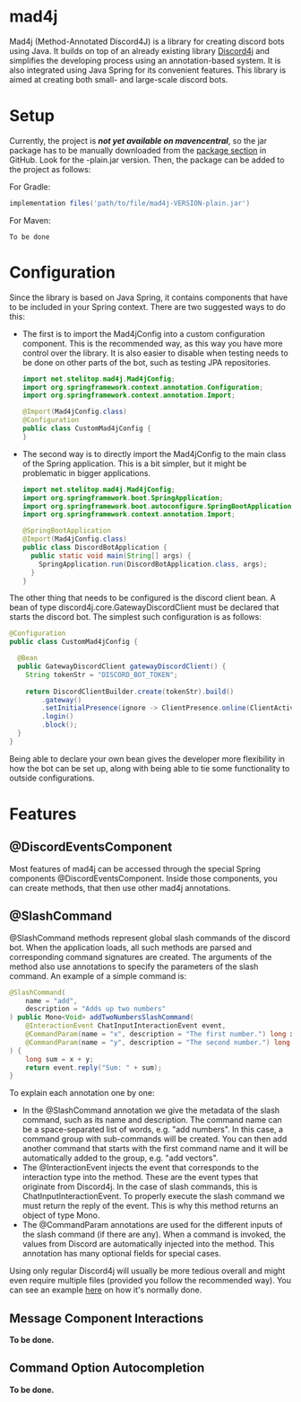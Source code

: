 # mad4j

Mad4j (Method-Annotated Discord4J) is a library for creating discord bots using Java. It builds on top of an already existing library 
[Discord4j](https://github.com/Discord4J/Discord4J) and simplifies the developing process using an annotation-based system. It is also integrated 
using Java Spring for its convenient features. This library is aimed at creating both small- and large-scale discord bots.

# Setup

Currently, the project is _**not yet available on mavencentral**_, so the jar package has to be manually downloaded from the 
[package section](https://github.com/stelitop/mad4j/packages) in GitHub. Look for the -plain.jar version. Then, the package can be added to the project as follows:

For Gradle:
```gradle
implementation files('path/to/file/mad4j-VERSION-plain.jar')
```

For Maven:
```maven
To be done
```

# Configuration

Since the library is based on Java Spring, it contains components that have to be included in your Spring context. There are two suggested ways to do this:
- The first is to import the Mad4jConfig into a custom configuration component. This is the recommended way, as this way you have
  more control over the library. It is also easier to disable when testing needs to be done on other parts of the bot, such as testing JPA repositories.
  ```java
  import net.stelitop.mad4j.Mad4jConfig;
  import org.springframework.context.annotation.Configuration;
  import org.springframework.context.annotation.Import;

  @Import(Mad4jConfig.class)
  @Configuration
  public class CustomMad4jConfig {
  }
  ```
  
- The second way is to directly import the Mad4jConfig to the main class of the Spring application. This is a bit simpler, but it might be problematic
  in bigger applications.
  ```java
  import net.stelitop.mad4j.Mad4jConfig;
  import org.springframework.boot.SpringApplication;
  import org.springframework.boot.autoconfigure.SpringBootApplication;
  import org.springframework.context.annotation.Import;

  @SpringBootApplication
  @Import(Mad4jConfig.class)
  public class DiscordBotApplication {
    public static void main(String[] args) {
      SpringApplication.run(DiscordBotApplication.class, args);
    }
  }
  ```

The other thing that needs to be configured is the discord client bean. A bean of type discord4j.core.GatewayDiscordClient must be declared that starts
the discord bot. The simplest such configuration is as follows:
```java
@Configuration
public class CustomMad4jConfig {

  @Bean
  public GatewayDiscordClient gatewayDiscordClient() {
    String tokenStr = "DISCORD_BOT_TOKEN";
  
    return DiscordClientBuilder.create(tokenStr).build()
        .gateway()
        .setInitialPresence(ignore -> ClientPresence.online(ClientActivity.playing("Bot is online!")))
        .login()
        .block();
  }
}
```

Being able to declare your own bean gives the developer more flexibility in how the bot can be set up, along with being able to tie some functionality to outside configurations.

# Features

## @DiscordEventsComponent
Most features of mad4j can be accessed through the special Spring components @DiscordEventsComponent. Inside those components, you can create
methods, that then use other mad4j annotations.

## @SlashCommand
@SlashCommand methods represent global slash commands of the discord bot. When the application loads, all such methods are parsed and corresponding command signatures
are created. The arguments of the method also use annotations to specify the parameters of the slash command. An example of a simple command is:
```java
@SlashCommand(
    name = "add",
    description = "Adds up two numbers"
) public Mono<Void> addTwoNumbersSlashCommand(
    @InteractionEvent ChatInputInteractionEvent event,
    @CommandParam(name = "x", description = "The first number.") long x,
    @CommandParam(name = "y", description = "The second number.") long y,
) {
    long sum = x + y;
    return event.reply("Sum: " + sum);
}
```

To explain each annotation one by one:
- In the @SlashCommand annotation we give the metadata of the slash command, such as its name and description. The command name can be a space-separated
  list of words, e.g. "add numbers". In this case, a command group with sub-commands will be created. You can then add another command that starts with
  the first command name and it will be automatically added to the group, e.g. "add vectors".
- The @InteractionEvent injects the event that corresponds to the interaction type into the method. These are the event types that originate from Discord4j.
  In the case of slash commands, this is ChatInputInteractionEvent. To properly execute the slash command we must return the reply of the event. This is why
  this method returns an object of type Mono<Void>.
- The @CommandParam annotations are used for the different inputs of the slash command (if there are any). When a command is invoked, the values from Discord
  are automatically injected into the method. This annotation has many optional fields for special cases.

Using only regular Discord4j will usually be more tedious overall and might even require multiple files (provided you follow the recommended way). You can see an example [here](https://docs.discord4j.com/interactions/application-commands/#simplifying-the-lifecycle) on how it's normally done.

## Message Component Interactions
**To be done.**

## Command Option Autocompletion
**To be done.**
